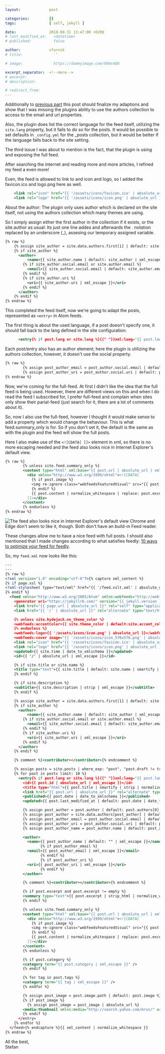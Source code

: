 ```yaml
---
layout:             post

categories:         []
tags:               [ self, jekyll ]

date:               2018-08-31 13:47:00 +0200
# last_modified_at:   <datetime>
# published:          false

author:             sfarnik
# title:              ''

# image:              https://dummyimage.com/800x480

excerpt_separator:  <!--more-->
# excerpt:
# description:

# redirect_from:
---
```


Additionally to [previous part](/2018-08-28-issues-using-feed-plugin/) this post should finalize my adaptions and show that I was missing the plugins ability to use the authors collection to access to the email and url properties.

Also, the plugin does list the correct language for the feed itself, utilizing the ```site.lang``` property, but it fails to do so for the posts. It would be possible to set defaults in ```_config.yml``` for the _posts collection, but it would be better if the language falls back to the site setting.

The third issue I was about to mention is the fact, that the plugin is using and exposing the full feed.

After searching the internet and reading more and more articles, I refined my feed a even more!

<!--more-->

Even, the feed is allowed to link to and icon and logo, so I added the favicon.ico and logo.png here as well.

~~~xml
    <link rel="icon" href="{{ '/assets/icons/favicon.ico' | absolute_url }}" />
    <link rel="logo" href="{{ '/assets/icons/icon.png' | absolute_url }}" />
~~~

About the author: The plugin only uses author which is declared on the site itself, not using the authors collection which many themes are using.

So I simply assign either the first author in the collection if it exists, or the site.author as usual:
Its just one line addes and afterwards the . notation replaced by an underscore (_), assesing our temporary assigned variable.

~~~xml
{% raw %}
    {% assign site_author = site.data.authors.first[1] | default: site.author %}
    {% if site_author %}
      <author>
          <name>{{ site_author.name | default: site_author | xml_escape }}</name>
        {% if site_author.social.email or site.author.email %}
          <email>{{ site_author.social.email | default: site_author.email | xml_escape }}</email>
        {% endif %}
        {% if site_author.uri %}
          <uri>{{ site_author.uri | xml_escape }}</uri>
        {% endif %}
      </author>
    {% endif %}
{% endraw %}
~~~

This completed the feed itself, now we're going to adapt the posts, represented as ```<entry>``` in Atom feeds.

The first thing is about the used language, if a post doesn't specify one, it should fall back to the lang defined in the site configuration:

~~~xml
      <entry{% if post.lang or site.lang %}{{" "}}xml:lang="{{ post.lang | default: site.lang }}"{% endif %}>
~~~

Each post/entry also has an author element; here the plugin is utilizing the authors collection, however, it doesn't use the social property.

~~~xml
{% raw %}
        {% assign post_author_email = post_author.social.email | default: post_author.email | default: nil %}
        {% assign post_author_uri = post_author.social.uri | default: post_author.uri | default: nil %}
{% endraw %}
~~~

Now, we're coming for the full-feed. At first I didn't like the idea that the full feed is being used.
However, there are different views on this and when I do read the feed I subscribed for, I prefer full-feed and complain when sites only show their parial-feed (just search for it, there are a lot of comments about it).

So, now I also use the full-feed, however I thought it would make sense to add a property which would change the behaviour. This is what feed.summary_only is for. So if you don't set it, the default is the same as with the plugin and the feed will show the full posts.

Here I also make use of the ```<![CDATA[ ]]>``` element in xml, so there is no more escaping needed and the feed also looks nice in Internet Explorer's default view.

~~~xml
{% raw %}
        {% unless site.feed.summary_only %}
        <content type="html" xml:base="{{ post.url | absolute_url | xml_escape }}">
          <div xmlns="http://www.w3.org/1999/xhtml"><![CDATA[
            {% if post.image %}
            <img re-ignore class="webfeedsFeaturedVisual" src="{{ post.image | absolute_url }}" />
            {% endif %}
            {{ post.content | normalize_whitespace | replace: post.excerpt_separator, '' }}
          ]]></div>
        </content>
        {% endunless %}
{% endraw %}
~~~

![The feed also looks nice in Internet Explorer's default view](/assets/img/posts/feed-ie.png)
Chrome and Edge don't seem to like it, though. Both don't have an build-in Feed reader.

These changes allow me to have a nice feed with full posts.
I should also mentioned that I made changes according to what satisfies feedly: [10 ways to optimize your feed for feedly](https://blog.feedly.com/10-ways-to-optimize-your-feed-for-feedly/).

So, my ```feed.xml``` now looks like this:

~~~xml
---
---
{% raw %}
<?xml version="1.0" encoding="utf-8"?>{% capture xml_content %}
{% if page.xsl %}
<?xml-stylesheet type="text/xml" href="{{ '/feed.xslt.xml' | absolute_url }}"?>
{% endif %}
  <feed xmlns="http://www.w3.org/2005/Atom" xmlns:webfeeds="http://webfeeds.org/rss/1.0" {% if site.lang %}xml:lang="{{ site.lang }}"{% endif %}>
    <generator uri="https://jekyllrb.com/" version="{{ jekyll.version }}">Jekyll</generator>
    <link href="{{ page.url | absolute_url }}" rel="self" type="application/atom+xml" />
    <link href="{{ '/' | absolute_url }}" rel="alternate" type="text/html" {% if site.lang %}hreflang="{{ site.lang }}" {% endif %}/>

    {% unless site.hydejack.no_theme_color %}
    <webfeeds:accentColor>{{ site.theme_color | default:site.accent_color | default:'#4fb1ba' | remove_first: '#' }}</webfeeds:accentColor>
    {% endunless %}
    <webfeeds:logo>{{ '/assets/icons/icon.png' | absolute_url }}</webfeeds:logo>
    <webfeeds:cover image="{{ '/assets/icons/icon_576x576.png' | absolute_url }}" />
    <link rel="icon" href="{{ '/assets/icons/favicon.ico' | absolute_url }}" />
    <link rel="logo" href="{{ '/assets/icons/icon.png' | absolute_url }}" />
    <updated>{{ site.time | date_to_xmlschema }}</updated>
    <id>{{ '/' | absolute_url | xml_escape }}</id>

    {% if site.title or site.name %}
    <title type="text">{{ site.title | default: site.name | smartify | strip | xml_escape }}</title>
    {% endif %}

    {% if site.description %}
    <subtitle>{{ site.description | strip | xml_escape }}</subtitle>
    {% endif %}

    {% assign site_author = site.data.authors.first[1] | default: site.author %}
    {% if site_author %}
      <author>
          <name>{{ site_author.name | default: site_author | xml_escape }}</name>
        {% if site_author.social.email or site.author.email %}
          <email>{{ site_author.social.email | default: site_author.email | xml_escape }}</email>
        {% endif %}
        {% if site_author.uri %}
          <uri>{{ site_author.uri | xml_escape }}</uri>
        {% endif %}
      </author>
    {% endif %}

    {% comment %}<contributor></contributor>{% endcomment %}

    {% assign posts = site.posts | where_exp: "post", "post.draft != true", "post.published != false" %}
    {% for post in posts limit: 10 %}
      <entry{% if post.lang or site.lang %}{{" "}}xml:lang="{{ post.lang | default: site.lang }}"{% endif %}>
        <id>{{ post.id | absolute_url | xml_escape }}</id>
        <title type="html">{{ post.title | smartify | strip | normalize_whitespace | xml_escape }}</title>
        <link href="{{ post.url | absolute_url }}" rel="alternate" type="text/html" title="{{ post.title | xml_escape }}" />
        <published>{{ post.date | date_to_xmlschema }}</published>
        <updated>{{ post.last_modified_at | default: post.date | date_to_xmlschema }}</updated>

        {% assign post_author = post.author | default: post.authors[0] | default: site.author %}
        {% assign post_author = site.data.authors[post_author] | default: post_author %}
        {% assign post_author_email = post_author.social.email | default: post_author.email | default: nil %}
        {% assign post_author_uri = post_author.social.uri | default: post_author.uri | default: nil %}
        {% assign post_author_name = post_author.name | default: post_author %}

        <author>
          <name>{{ post_author_name | default: "" | xml_escape }}</name>
                {% if post_author_email %}
          <email>{{ post_author_email | xml_escape }}</email>
                {% endif %}
                {% if post_author_uri %}
          <uri>{{ post_author_uri | xml_escape }}</uri>
                {% endif %}
        </author>

        {% comment %}<contributor></contributor>{% endcomment %}

        {% if post.excerpt and post.excerpt != empty %}
        <summary type="text">{{ post.excerpt | strip_html | normalize_whitespace | strip | xml_escape }}</summary>
        {% endif %}

        {% unless site.feed.summary_only %}
        <content type="html" xml:base="{{ post.url | absolute_url | xml_escape }}">
          <div xmlns="http://www.w3.org/1999/xhtml"><![CDATA[
            {% if post.image %}
            <img re-ignore class="webfeedsFeaturedVisual" src="{{ post.image | absolute_url }}" />
            {% endif %}
            {{ post.content | normalize_whitespace | replace: post.excerpt_separator, '' }}
          ]]></div>
        </content>
        {% endunless %}

        {% if post.category %}
        <category term="{{ post.category | xml_escape }}" />
        {% endif %}

        {% for tag in post.tags %}
        <category term="{{ tag | xml_escape }}" />
        {% endfor %}

        {% assign post_image = post.image.path | default: post.image %}
        {% if post_image %}
          {% assign post_image = post_image | absolute_url %}
        <media:thumbnail xmlns:media="http://search.yahoo.com/mrss/" url="{{ post_image | xml_escape }}" />
        {% endif %}
      </entry>
    {% endfor %}
  </feed>{% endcapture %}{{ xml_content | normalize_whitespace }}
{% endraw %}
~~~

All the best,<br/>Stefan
